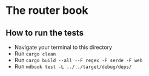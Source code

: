 # The router book

## How to run the tests
- Navigate your terminal to this directory
- Run `cargo clean`
- Run `cargo build --all --F regex -F serde -F web`
- Run `mdbook test -L ../../target/debug/deps/`
